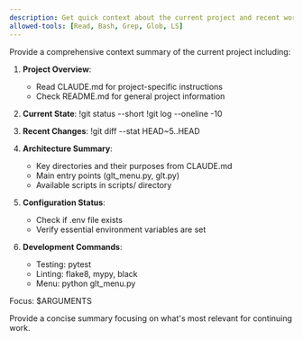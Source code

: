 ```yaml
---
description: Get quick context about the current project and recent work
allowed-tools: [Read, Bash, Grep, Glob, LS]
---
```


Provide a comprehensive context summary of the current project including:

1. **Project Overview**: 
   - Read CLAUDE.md for project-specific instructions
   - Check README.md for general project information

2. **Current State**:
   !git status --short
   !git log --oneline -10

3. **Recent Changes**:
   !git diff --stat HEAD~5..HEAD

4. **Architecture Summary**:
   - Key directories and their purposes from CLAUDE.md
   - Main entry points (glt_menu.py, glt.py)
   - Available scripts in scripts/ directory

5. **Configuration Status**:
   - Check if .env file exists
   - Verify essential environment variables are set

6. **Development Commands**:
   - Testing: pytest
   - Linting: flake8, mypy, black
   - Menu: python glt_menu.py

Focus: $ARGUMENTS

Provide a concise summary focusing on what's most relevant for continuing work.